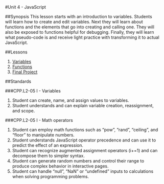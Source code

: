 #Unit 4 - JavaScript

##Synopsis
This lesson starts with an introduction to variables. Students will learn how to create and edit variables. Next they will learn about functions and the elements that go into creating and calling one. They will also be exposed to functions helpful for debugging. Finally, they will learn what pseudo-code is and receive light practice with transforming it to actual JavaScript.

##Lessons

1. [Variables](lessons/1-variable)
2. [Functions](lessons/2-function)
3. [Final Project](lessons/3-finalproject)

##Standards

###CPP.L2-05 I - Variables
1. Student	can	create,	name,	and	assign	values	to	variables.
2. Student	understands	and	can	explain	variable	creation,	reassignment,	and	scope.

###CPP.L2-05 I - Math operators
1.	Student	can	employ	math	functions	such	as	“pow”,	“rand”,	“ceiling”,	and	“floor”	to	manipulate	numbers.
2.	Student	understands	JavaScript	operator	precedence	and	can	use	it	to	predict	the	effect	of	an	expression.	
3.	Student	can	recognize	augmented	assignment	operators	(i+=1)	and	can	decompose	them	to	simpler	syntax.	
4.	Student	can	generate	random	numbers	and	control	their	range	to	produce	complex	behavior	in	interactive	pages.	
5.	Student	can	handle	“null”,	“NaN”	or	“undefined”	inputs	to	calculations	when	solving	programming	problems.
